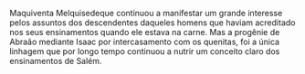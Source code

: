 ﻿Maquiventa Melquisedeque continuou a manifestar um grande interesse pelos assuntos dos descendentes daqueles homens que haviam acreditado nos seus ensinamentos quando ele estava na carne. Mas a progênie de Abraão mediante Isaac por intercasamento com os quenitas, foi a única linhagem que por longo tempo continuou a nutrir um conceito claro dos ensinamentos de Salém.